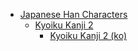 - [Japanese Han Characters](<../../../../ja_han/README.md>)
	- [Kyoiku Kanji 2](<../../../../ja_han/1_kyoiku/kyoiku-2/README.md>)
		- [Kyoiku Kanji 2 (ko)](<../../../../ja_han/1_kyoiku/kyoiku-2/ko.md>)
